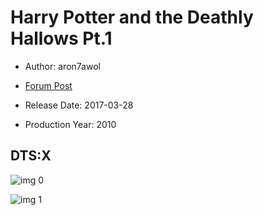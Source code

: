 # Harry Potter and the Deathly Hallows Pt.1

* Author: aron7awol

* [Forum Post](https://www.avsforum.com/threads/bass-eq-for-filtered-movies.2995212/post-56876090)

* Release Date: 2017-03-28
* Production Year: 2010

## DTS:X

![img 0](https://i.imgur.com/FSWP07M.jpg)

![img 1](https://i.imgur.com/iUXMRyp.jpg)

